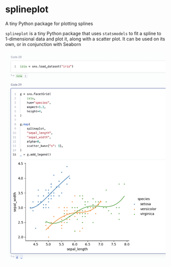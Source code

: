 # splineplot

A tiny Python package for plotting splines

`splineplot` is a tiny Python package that uses `statsmodels` to fit
a spline to 1-dimensional data and plot it, along with a scatter plot.
It can be used on its own, or in conjunction with Seaborn

![splineplot in action](splineplot.png)

